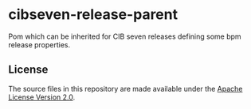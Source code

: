 cibseven-release-parent
======================

Pom which can be inherited for CIB seven releases defining some bpm release properties.

License
-------

The source files in this repository are made available under the [Apache License Version 2.0](./LICENSE).